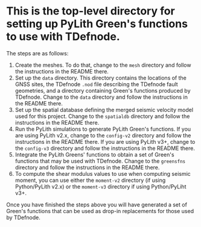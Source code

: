 # This is the top-level directory for setting up PyLith Green's functions to use with TDefnode.

The steps are as follows:

1.  Create the meshes. To do that, change to the `mesh` directory and follow the instructions in the README there.
2.  Set up the `data` directory. This directory contains the locations of the GNSS sites, the TDefnode `.nod` file describing the TDefnode fault geometries, and a directory containing Green's functions produced by TDefnode. Change to the `data` directory and follow the instructions in the README there.
3.  Set up the spatial database defining the merged seismic velocity model used for this project. Change to the `spatialdb` directory and follow the instructions in the README there.
4.  Run the PyLith simulations to generate PyLith Green's functions. If you are using PyLith v2.x, change to the `config-v2` directory and follow the instructions in the README there. If you are using PyLith v3+, change to the `config-v3` directory and follow the instructions in the README there.
5.  Integrate the PyLith Greens' functions to obtain a set of Green's functions that may be used with TDefnode. Change to the `greensfns` directory and follow the instructions in the README there.
6.  To compute the shear modulus values to use when computing seismic moment, you can use either the `moment-v2` directory (if using Python/PyLith v2.x) or the `moment-v3` directory if using Python/PyLiht v3+.

Once you have finished the steps above you will have generated a set of Green's functions that can be used as drop-in replacements for those used by TDefnode.
